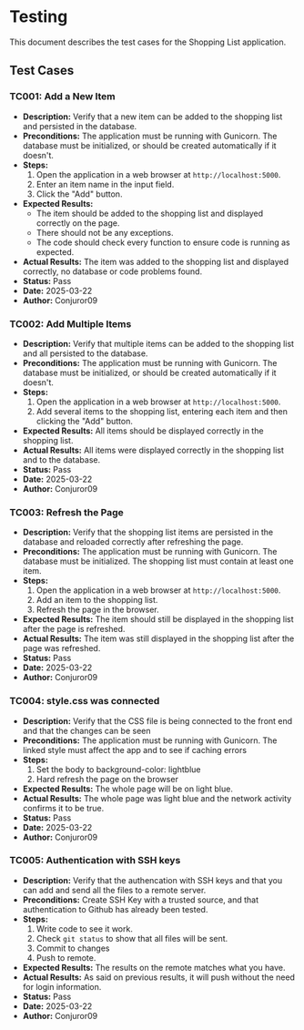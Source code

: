 # Testing

This document describes the test cases for the Shopping List application.

## Test Cases

### TC001: Add a New Item

*   **Description:** Verify that a new item can be added to the shopping list and persisted in the database.
*   **Preconditions:** The application must be running with Gunicorn. The database must be initialized, or should be created automatically if it doesn't.
*   **Steps:**
    1.  Open the application in a web browser at `http://localhost:5000`.
    2.  Enter an item name in the input field.
    3.  Click the "Add" button.
*   **Expected Results:**
    *   The item should be added to the shopping list and displayed correctly on the page.
    *   There should not be any exceptions.
    *   The code should check every function to ensure code is running as expected.
*   **Actual Results:** The item was added to the shopping list and displayed correctly, no database or code problems found.
*   **Status:** Pass
*   **Date:** 2025-03-22
*   **Author:** Conjuror09

### TC002: Add Multiple Items

*   **Description:** Verify that multiple items can be added to the shopping list and all persisted to the database.
*   **Preconditions:** The application must be running with Gunicorn. The database must be initialized, or should be created automatically if it doesn't.
*   **Steps:**
    1.  Open the application in a web browser at `http://localhost:5000`.
    2.  Add several items to the shopping list, entering each item and then clicking the "Add" button.
*   **Expected Results:** All items should be displayed correctly in the shopping list.
*   **Actual Results:** All items were displayed correctly in the shopping list and to the database.
*   **Status:** Pass
*   **Date:** 2025-03-22
*   **Author:** Conjuror09

### TC003: Refresh the Page

*   **Description:** Verify that the shopping list items are persisted in the database and reloaded correctly after refreshing the page.
*   **Preconditions:** The application must be running with Gunicorn. The database must be initialized. The shopping list must contain at least one item.
*   **Steps:**
    1.  Open the application in a web browser at `http://localhost:5000`.
    2.  Add an item to the shopping list.
    3.  Refresh the page in the browser.
*   **Expected Results:** The item should still be displayed in the shopping list after the page is refreshed.
*   **Actual Results:** The item was still displayed in the shopping list after the page was refreshed.
*   **Status:** Pass
*   **Date:** 2025-03-22
*   **Author:** Conjuror09

### TC004: style.css was connected

*   **Description:** Verify that the CSS file is being connected to the front end and that the changes can be seen
*   **Preconditions:** The application must be running with Gunicorn. The linked style must affect the app and to see if caching errors
*   **Steps:**
    1.  Set the body to background-color: lightblue
    2.  Hard refresh the page on the browser
*   **Expected Results:** The whole page will be on light blue.
*   **Actual Results:** The whole page was light blue and the network activity confirms it to be true.
*   **Status:** Pass
*   **Date:** 2025-03-22
*   **Author:** Conjuror09

### TC005: Authentication with SSH keys

*   **Description:** Verify that the authencation with SSH keys and that you can add and send all the files to a remote server.
*   **Preconditions:** Create SSH Key with a trusted source, and that authentication to Github has already been tested.
*   **Steps:**
    1.  Write code to see it work.
    2.  Check `git status` to show that all files will be sent.
    3.  Commit to changes
    4.  Push to remote.
*   **Expected Results:** The results on the remote matches what you have.
*   **Actual Results:** As said on previous results, it will push without the need for login information.
*   **Status:** Pass
*   **Date:** 2025-03-22
*   **Author:** Conjuror09

